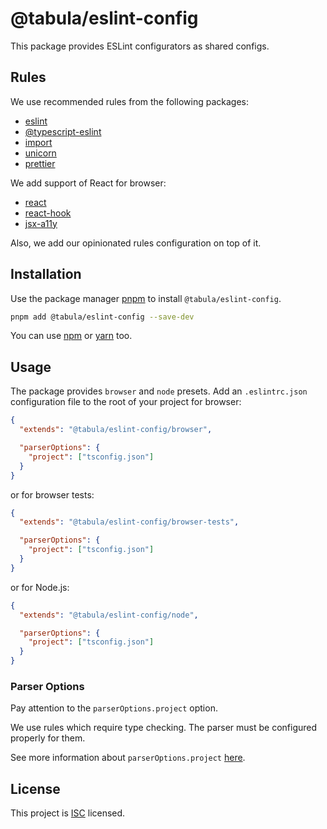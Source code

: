 # @tabula/eslint-config

This package provides ESLint configurators as shared configs.

## Rules

We use recommended rules from the following packages:

- [eslint](https://eslint.org/)
- [@typescript-eslint](https://typescript-eslint.io/)
- [import](https://github.com/import-js/eslint-plugin-import)
- [unicorn](https://github.com/sindresorhus/eslint-plugin-unicorn)
- [prettier](https://github.com/prettier/eslint-config-prettier)

We add support of React for browser:

- [react](https://github.com/jsx-eslint/eslint-plugin-react)
- [react-hook](https://github.com/facebook/react/tree/main/packages/eslint-plugin-react-hooks)
- [jsx-a11y](https://github.com/jsx-eslint/eslint-plugin-jsx-a11y)

Also, we add our opinionated rules configuration on top of it.

## Installation

Use the package manager [pnpm](https://pnpm.io) to install `@tabula/eslint-config`.

```bash
pnpm add @tabula/eslint-config --save-dev
```

You can use [npm](https://npmjs.com) or [yarn](https://yarnpkg.com) too.

## Usage

The package provides `browser` and `node` presets. Add an `.eslintrc.json` configuration file to the root of your
project for browser:

```json
{
  "extends": "@tabula/eslint-config/browser",

  "parserOptions": {
    "project": ["tsconfig.json"]
  }
}
```

or for browser tests:

```json
{
  "extends": "@tabula/eslint-config/browser-tests",

  "parserOptions": {
    "project": ["tsconfig.json"]
  }
}
```

or for Node.js:

```json
{
  "extends": "@tabula/eslint-config/node",

  "parserOptions": {
    "project": ["tsconfig.json"]
  }
}
```

### Parser Options

Pay attention to the `parserOptions.project` option.

We use rules which require type checking. The parser must be configured properly for them.

See more information about `parserOptions.project` [here](https://github.com/typescript-eslint/typescript-eslint/tree/main/packages/parser#parseroptionsproject).

## License

This project is [ISC](https://choosealicense.com/licenses/isc/) licensed.
